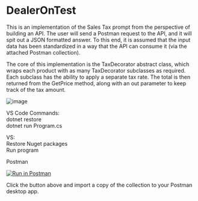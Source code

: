 # DealerOnTest

This is an implementation of the Sales Tax prompt from the perspective of building an API. The user will send a Postman request to the API, and it will spit out a JSON formatted answer. To this end, it is assumed that the input data has been standardized in a way that the API can consume it (via the attached Postman collection).

The core of this implementation is the TaxDecorator abstract class, which wraps each product with as many TaxDecorator subclasses as required. Each subclass has the ability to apply a separate tax rate. The total is then returned from the GetPrice method, along with an out parameter to keep track of the tax amount.

![image](https://user-images.githubusercontent.com/43661059/216128632-b7cb1f1d-c38a-4b87-b0c8-b354dab78911.png)


VS Code Commands:<br>
dotnet restore<br>
dotnet run Program.cs<br>

VS:<br>
Restore Nuget packages<br>
Run program<br>

Postman

[![Run in Postman](https://run.pstmn.io/button.svg)](https://app.getpostman.com/run-collection/7428663-ae4fc273-9b93-4c52-999c-7e1e87ed3c4c?action=collection%2Ffork&collection-url=entityId%3D7428663-ae4fc273-9b93-4c52-999c-7e1e87ed3c4c%26entityType%3Dcollection%26workspaceId%3Daa99e921-248f-480f-8f24-46181bf82a7a)

Click the button above and import a copy of the collection to your Postman desktop app.
